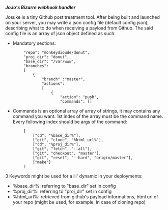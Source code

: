 **_JoJo's Bizarre webhook handler_**

Josuke is a tiny Github post treatment tool.
After being built and launched on your server, you may write a json config file (default config.json), describing what to do when receiving a payload from Github.
The said config file is an array of json object defined as such:
- Mandatory sections:
```
        "repo": "monkeydioude/donut",
        "proj_dir": "donut",
        "base_dir": "/var/www",
        "branches":
        [
            {
                "branch" :"master",
                "actions":
                [
                    {
                        "action": "push",
                        "commands": []
```
- Commands is an optional array of array of strings, it may contains any command you want. 1st index of the array must be the command name. Every following index should be args of the command:
```
        [
            ["cd", "%base_dir%"],
            ["git", "clone", "%html_url%"],
            ["cd", "%proj_dir%"],
            ["git", "fetch", "--all"],
            ["git", "checkout", "master"],
            ["git", "reset", "--hard", "origin/master"],
            ["make"]
        ]
```

3 Keywords might be used for a lil' dynamic in your deployments:
- %base_dir%: referring to "base_dir" set in config
- %proj_dir%: referring to "proj_dir" set in config
- %html_url%: retrieved from github's payload informations, html url of your repo (might be used, for example, in case of cloning repo)
